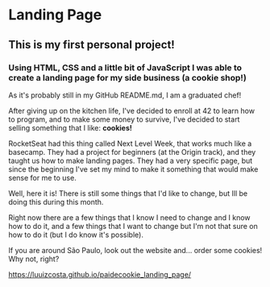 # Landing Page
## This is my first personal project!
### Using HTML, CSS and a little bit of JavaScript I was able to create a landing page for my side business (a cookie shop!)


As it's probably still in my GitHub README.md, I am a graduated chef!

After giving up on the kitchen life, I've decided to enroll at 42 to learn how to program, and to make some money to survive,
I've decided to start selling something that I like: **cookies!**

RocketSeat had this thing called Next Level Week, that works much like a basecamp. They had a project for beginners (at the Origin track),
and they taught us how to make landing pages. They had a very specific page, but since the beginning I've set my mind to make it something 
that would make sense for me to use.

Well, here it is! There is still some things that I'd like to change, but Ill be doing this during this month.

Right now there are a few things that I know I need to change and I know how to do it, and a few things that I want to change but I'm not
that sure on how to do it (but I do know it's possible).

If you are around São Paulo, look out the website and... order some cookies! Why not, right?


https://luuizcosta.github.io/paidecookie_landing_page/
